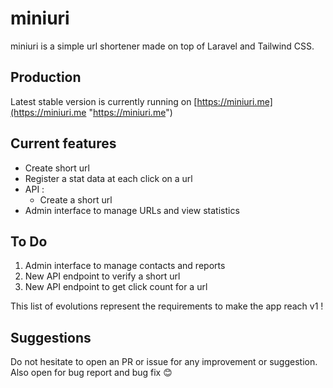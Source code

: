 # miniuri

miniuri is a simple url shortener made on top of Laravel and Tailwind CSS.

## Production

Latest stable version is currently running on [https://miniuri.me](https://miniuri.me "https://miniuri.me")

## Current features

- Create short url
- Register a stat data at each click on a url
- API :
  - Create a short url
- Admin interface to manage URLs and view statistics

## To Do

1. Admin interface to manage contacts and reports
2. New API endpoint to verify a short url
3. New API endpoint to get click count for a url

This list of evolutions represent the requirements to make the app reach v1 !

## Suggestions

Do not hesitate to open an PR or issue for any improvement or suggestion.
Also open for bug report and bug fix 😊
